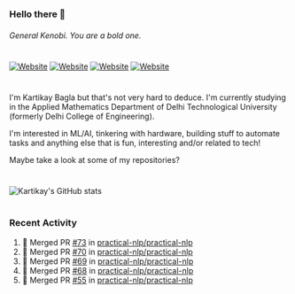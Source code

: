 ### Hello there 👋
###### General Kenobi. You are a bold one.

#
[![Website](https://img.shields.io/website?label=kartikaybagla.com&style=flat-square&url=https%3A%2F%2Fkartikaybagla.com)](https://kartikaybagla.com)
[![Website](https://img.shields.io/website?label=itwasthe.management&style=flat-square&url=https%3A%2F%2Fitwasthe.management)](https://itwasthe.management)
[![Website](https://img.shields.io/website?label=coordinate.bond&style=flat-square&url=https%3A%2F%2Fcoordinate.bond)](https://coordinate.bond)
[![Website](https://img.shields.io/website?label=glugg.in&style=flat-square&url=https%3A%2F%2Fglugg.in)](https://glugg.in)
#

I'm Kartikay Bagla but that's not very hard to deduce. I'm currently studying in the Applied Mathematics Department of Delhi Technological University (formerly Delhi College of Engineering).

I'm interested in ML/AI, tinkering with hardware, building stuff to automate tasks and anything else that is fun, interesting and/or related to tech!

Maybe take a look at some of my repositories?

#
![Kartikay's GitHub stats](https://github-readme-stats.vercel.app/api?username=kartikay-bagla&count_private=true&show_icons=true&theme=radical)
#


### Recent Activity
<!--START_SECTION:activity-->
1. 🎉 Merged PR [#73](https://github.com/practical-nlp/practical-nlp/pull/73) in [practical-nlp/practical-nlp](https://github.com/practical-nlp/practical-nlp)
2. 🎉 Merged PR [#70](https://github.com/practical-nlp/practical-nlp/pull/70) in [practical-nlp/practical-nlp](https://github.com/practical-nlp/practical-nlp)
3. 🎉 Merged PR [#69](https://github.com/practical-nlp/practical-nlp/pull/69) in [practical-nlp/practical-nlp](https://github.com/practical-nlp/practical-nlp)
4. 🎉 Merged PR [#68](https://github.com/practical-nlp/practical-nlp/pull/68) in [practical-nlp/practical-nlp](https://github.com/practical-nlp/practical-nlp)
5. 🎉 Merged PR [#55](https://github.com/practical-nlp/practical-nlp/pull/55) in [practical-nlp/practical-nlp](https://github.com/practical-nlp/practical-nlp)
<!--END_SECTION:activity-->